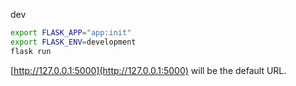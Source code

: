 dev

```bash
export FLASK_APP="app:init"
export FLASK_ENV=development
flask run
```

[http://127.0.0.1:5000](http://127.0.0.1:5000) will be the default URL.